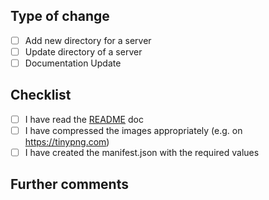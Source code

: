 ## Type of change

- [ ] Add new directory for a server
- [ ] Update directory of a server
- [ ] Documentation Update

## Checklist

- [ ] I have read the [README](https://github.com/appium/appium/blob/master/README.md) doc
- [ ] I have compressed the images appropriately (e.g. on https://tinypng.com)
- [ ] I have created the manifest.json with the required values

## Further comments

